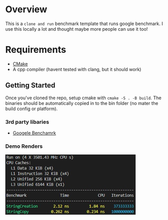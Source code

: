 # Overview

This is a `clone and run` benchmark template that runs google benchmark. I use this locally a lot and thought maybe more people can use it too!

# Requirements
- [CMake](https://cmake.org/)
- A cpp compiler (havent tested with clang, but it should work)

## Getting Started
Once you've cloned the repo, setup cmake with `cmake -S . -B build`. The binaries should be automatically copied in to the bin folder (no mater the build config or platform). 

### 3rd party libaries
- [Googele Benchamrk](https://github.com/google/benchmark/tree/5e78bedfb07c615edb2b646d1e354980268c1728)


### Demo Renders
![Demo 1](https://github.com/AbduEhab/Cpp-Google-Benchmark-Template/blob/main/Screenshots/Demo.jpg)
